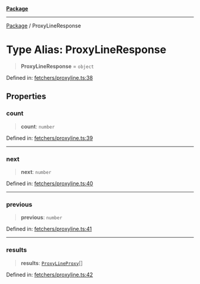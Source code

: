 [**Package**](../README.md)

***

[Package](../globals.md) / ProxyLineResponse

# Type Alias: ProxyLineResponse

> **ProxyLineResponse** = `object`

Defined in: [fetchers/proxyline.ts:38](https://github.com/AlexXanderGrib/proxy-master/blob/d9889b922817ac03c7a235b832a590a4ef34fb55/src/fetchers/proxyline.ts#L38)

## Properties

### count

> **count**: `number`

Defined in: [fetchers/proxyline.ts:39](https://github.com/AlexXanderGrib/proxy-master/blob/d9889b922817ac03c7a235b832a590a4ef34fb55/src/fetchers/proxyline.ts#L39)

***

### next

> **next**: `number`

Defined in: [fetchers/proxyline.ts:40](https://github.com/AlexXanderGrib/proxy-master/blob/d9889b922817ac03c7a235b832a590a4ef34fb55/src/fetchers/proxyline.ts#L40)

***

### previous

> **previous**: `number`

Defined in: [fetchers/proxyline.ts:41](https://github.com/AlexXanderGrib/proxy-master/blob/d9889b922817ac03c7a235b832a590a4ef34fb55/src/fetchers/proxyline.ts#L41)

***

### results

> **results**: [`ProxyLineProxy`](ProxyLineProxy.md)[]

Defined in: [fetchers/proxyline.ts:42](https://github.com/AlexXanderGrib/proxy-master/blob/d9889b922817ac03c7a235b832a590a4ef34fb55/src/fetchers/proxyline.ts#L42)
